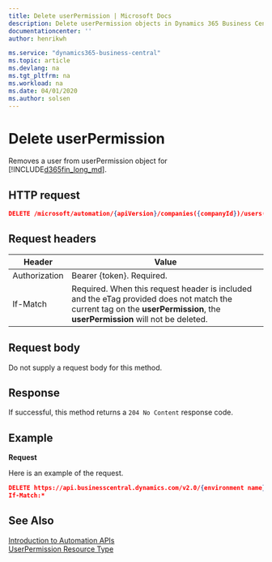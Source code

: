 ```yaml
---
title: Delete userPermission | Microsoft Docs
description: Delete userPermission objects in Dynamics 365 Business Central.
documentationcenter: ''
author: henrikwh

ms.service: "dynamics365-business-central"
ms.topic: article
ms.devlang: na
ms.tgt_pltfrm: na
ms.workload: na
ms.date: 04/01/2020
ms.author: solsen
---
```


# Delete userPermission
Removes a user from userPermission object for [!INCLUDE[d365fin_long_md](../developer/includes/d365fin_long_md.md)].

## HTTP request

```json
DELETE /microsoft/automation/{apiVersion}/companies({companyId})/users({userSecurityID})/userPermissions({userSecurityID},'{id}',{companyName}','{scope}',{appId})

```

## Request headers
|Header|Value|
|------|-----|
|Authorization  |Bearer {token}. Required. |
|If-Match|Required. When this request header is included and the eTag provided does not match the current tag on the **userPermission**, the **userPermission** will not be deleted. |

## Request body
Do not supply a request body for this method.

## Response
If successful, this method returns a ```204 No Content``` response code.

## Example

**Request**

Here is an example of the request.
```json
DELETE https://api.businesscentral.dynamics.com/v2.0/{environment name}/api/microsoft/automation/v1.0/companies({companyId})/users({userSecurityId})/userPermissions(781f5ae5-a5d9-4ec3-8cea-2167a8064dc6, 'SECURITY', 'CRONOS','System',00000000-0000-0000-0000-000000000000)
If-Match:*
```

## See Also 
[Introduction to Automation APIs](itpro-introduction-to-automation-apis.md)  
[UserPermission Resource Type](dynamics-microsoft-automation-userpermission.md)  
